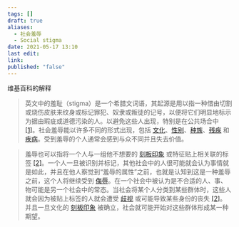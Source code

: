 ```yaml
---
tags: []
draft: true
aliases:
  - 社会羞辱
  - Social stigma
date: 2021-05-17 13:10
last edit: 
link:
published: "false"
---
```


维基百科的解释

> 英文中的羞耻（stigma）是一个希腊文词语，其起源是用以指一种借由切割或烧伤皮肤来纹身或标记罪犯、奴隶或叛徒的记号，以便将它们明显地标示为据由瑕疵或道德污染的人。以避免这些人出现，特别是在公共场合中 [\[1\]](https://zh.m.wikipedia.org/wiki/%E7%A4%BE%E6%9C%83%E6%B1%A1%E5%90%8D#cite_note-1)。社会羞辱能以许多不同的形式出现，包括 [文化](https://zh.m.wikipedia.org/wiki/%E6%96%87%E5%8C%96 "文化")、[性别](https://zh.m.wikipedia.org/wiki/%E6%80%A7%E5%88%AB "性别")、[种族](https://zh.m.wikipedia.org/wiki/%E7%A8%AE%E6%97%8F "种族")、[残疾](https://zh.m.wikipedia.org/wiki/%E8%BA%AB%E5%BF%83%E9%9A%9C%E7%A4%99 "身心障碍") 和 [疾病](https://zh.m.wikipedia.org/wiki/%E7%96%BE%E7%97%85 "疾病")。受到羞辱的个人通常会感到与众不同并且失去价值。

>羞辱也可以指将一个人与一组他不想要的 [刻板印象](https://zh.m.wikipedia.org/wiki/%E5%88%BB%E6%9D%BF%E5%8D%B0%E8%B1%A1) 或特征贴上相关联的标签 [\[2\]](https://zh.m.wikipedia.org/wiki/%E7%A4%BE%E6%9C%83%E6%B1%A1%E5%90%8D#cite_note-:0-2)。一个人一旦被识别并标记，其他社会中的人很可能就会认为事情就是如此，并且在他人察觉到“羞辱的属性”之前，也就是认知到这是一种羞辱之前，这个人将继续受到 [侮辱](https://zh.m.wikipedia.org/wiki/%E4%BE%AE%E8%BE%B1 "侮辱")。在一个社会中被认为是不合适的人、事、物可能是另一个社会中的常态。当社会将某个人分类到某些群体时，这些人就会因为被贴上标签的人就会遭受 [歧视](https://zh.m.wikipedia.org/wiki/%E6%AD%A7%E8%A6%96 "歧视") 或可能导致某些身份的丧失 [\[2\]](https://zh.m.wikipedia.org/wiki/%E7%A4%BE%E6%9C%83%E6%B1%A1%E5%90%8D#cite_note-:0-2)。并且一旦文化的 [刻板印象](https://zh.m.wikipedia.org/wiki/%E5%88%BB%E6%9D%BF%E5%8D%B0%E8%B1%A1 "刻板印象") 被确立，社会就可能开始对这些群体形成某一种期望。